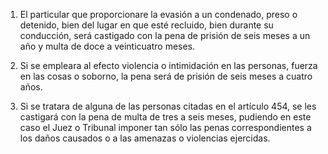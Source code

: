 1. El particular que proporcionare la evasión a un condenado, preso o detenido, bien del lugar en que esté recluido, bien durante su conducción, será castigado con la pena de prisión de seis meses a un año y multa de doce a veinticuatro meses.

2. Si se empleara al efecto violencia o intimidación en las personas, fuerza en las cosas o soborno, la pena será de prisión de seis meses a cuatro años.

3. Si se tratara de alguna de las personas citadas en el artículo 454, se les castigará con la pena de multa de tres a seis meses, pudiendo en este caso el Juez o Tribunal imponer tan sólo las penas correspondientes a los daños causados o a las amenazas o violencias ejercidas.